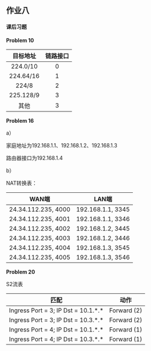 ## 作业八

#### 课后习题

**Problem 10**

| 目标地址  | 链路接口 |
| :-------: | :------: |
| 224.0/10  |    0     |
| 224.64/16 |    1     |
|   224/8   |    2     |
| 225.128/9 |    3     |
|   其他    |    3     |

**Problem 16**

a）

家庭地址为192.168.1.1、192.168.1.2、192.168.1.3

路由器接口为192.168.1.4

b）

NAT转换表：

|        WAN端        |       LAN端       |
| :-----------------: | :---------------: |
| 24.34.112.235, 4000 | 192.168.1.1, 3345 |
| 24.34.112.235, 4001 | 192.168.1.1, 3346 |
| 24.34.112.235, 4002 | 192.168.1.2, 3445 |
| 24.34.112.235, 4003 | 192.168.1.2, 3446 |
| 24.34.112.235, 4004 | 192.168.1.3, 3545 |
| 24.34.112.235, 4005 | 192.168.1.3, 3546 |

**Problem 20**

S2流表

|                 匹配                  |    动作     |
| :-----------------------------------: | :---------: |
| Ingress Port = 3; IP Dst = 10.1.\*.\* | Forward (2) |
| Ingress Port = 3; IP Dst = 10.3.\*.\* | Forward (2) |
| Ingress Port = 4; IP Dst = 10.1.\*.\* | Forward (1) |
| Ingress Port = 4; IP Dst = 10.3.\*.\* | Forward (1) |

